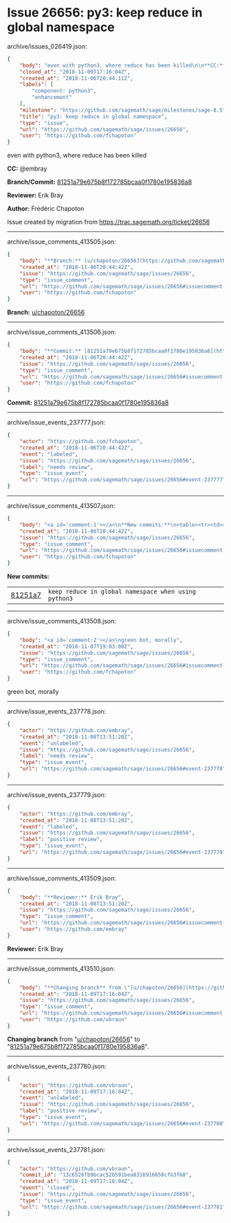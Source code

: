 # Issue 26656: py3: keep reduce in global namespace

archive/issues_026419.json:
```json
{
    "body": "even with python3, where reduce has been killed\n\n**CC:**  @embray\n\n**Branch/Commit:** [81251a79e675b8f172785bcaa0f1780e195836a8](https://github.com/sagemath/sagetrac-mirror/commit/81251a79e675b8f172785bcaa0f1780e195836a8)\n\n**Reviewer:** Erik Bray\n\n**Author:** Fr\u00e9d\u00e9ric Chapoton\n\nIssue created by migration from https://trac.sagemath.org/ticket/26656\n\n",
    "closed_at": "2018-11-09T17:16:04Z",
    "created_at": "2018-11-06T20:44:11Z",
    "labels": [
        "component: python3",
        "enhancement"
    ],
    "milestone": "https://github.com/sagemath/sage/milestones/sage-8.5",
    "title": "py3: keep reduce in global namespace",
    "type": "issue",
    "url": "https://github.com/sagemath/sage/issues/26656",
    "user": "https://github.com/fchapoton"
}
```
even with python3, where reduce has been killed

**CC:**  @embray

**Branch/Commit:** [81251a79e675b8f172785bcaa0f1780e195836a8](https://github.com/sagemath/sagetrac-mirror/commit/81251a79e675b8f172785bcaa0f1780e195836a8)

**Reviewer:** Erik Bray

**Author:** Frédéric Chapoton

Issue created by migration from https://trac.sagemath.org/ticket/26656





---

archive/issue_comments_413505.json:
```json
{
    "body": "**Branch:** [u/chapoton/26656](https://github.com/sagemath/sagetrac-mirror/tree/u/chapoton/26656)",
    "created_at": "2018-11-06T20:44:42Z",
    "issue": "https://github.com/sagemath/sage/issues/26656",
    "type": "issue_comment",
    "url": "https://github.com/sagemath/sage/issues/26656#issuecomment-413505",
    "user": "https://github.com/fchapoton"
}
```

**Branch:** [u/chapoton/26656](https://github.com/sagemath/sagetrac-mirror/tree/u/chapoton/26656)



---

archive/issue_comments_413506.json:
```json
{
    "body": "**Commit:** [81251a79e675b8f172785bcaa0f1780e195836a8](https://github.com/sagemath/sagetrac-mirror/commit/81251a79e675b8f172785bcaa0f1780e195836a8)",
    "created_at": "2018-11-06T20:44:42Z",
    "issue": "https://github.com/sagemath/sage/issues/26656",
    "type": "issue_comment",
    "url": "https://github.com/sagemath/sage/issues/26656#issuecomment-413506",
    "user": "https://github.com/fchapoton"
}
```

**Commit:** [81251a79e675b8f172785bcaa0f1780e195836a8](https://github.com/sagemath/sagetrac-mirror/commit/81251a79e675b8f172785bcaa0f1780e195836a8)



---

archive/issue_events_237777.json:
```json
{
    "actor": "https://github.com/fchapoton",
    "created_at": "2018-11-06T20:44:42Z",
    "event": "labeled",
    "issue": "https://github.com/sagemath/sage/issues/26656",
    "label": "needs review",
    "type": "issue_event",
    "url": "https://github.com/sagemath/sage/issues/26656#event-237777"
}
```



---

archive/issue_comments_413507.json:
```json
{
    "body": "<a id='comment:1'></a>\n**New commits:**\n<table><tr><td><a href=\"https://github.com/sagemath/sagetrac-mirror/commit/81251a79e675b8f172785bcaa0f1780e195836a8\">81251a7</a></td><td><code>keep reduce in global namespace when using python3</code></td></tr></table>\n",
    "created_at": "2018-11-06T20:44:42Z",
    "issue": "https://github.com/sagemath/sage/issues/26656",
    "type": "issue_comment",
    "url": "https://github.com/sagemath/sage/issues/26656#issuecomment-413507",
    "user": "https://github.com/fchapoton"
}
```

<a id='comment:1'></a>
**New commits:**
<table><tr><td><a href="https://github.com/sagemath/sagetrac-mirror/commit/81251a79e675b8f172785bcaa0f1780e195836a8">81251a7</a></td><td><code>keep reduce in global namespace when using python3</code></td></tr></table>




---

archive/issue_comments_413508.json:
```json
{
    "body": "<a id='comment:2'></a>\ngreen bot, morally",
    "created_at": "2018-11-07T19:03:00Z",
    "issue": "https://github.com/sagemath/sage/issues/26656",
    "type": "issue_comment",
    "url": "https://github.com/sagemath/sage/issues/26656#issuecomment-413508",
    "user": "https://github.com/fchapoton"
}
```

<a id='comment:2'></a>
green bot, morally



---

archive/issue_events_237778.json:
```json
{
    "actor": "https://github.com/embray",
    "created_at": "2018-11-08T13:51:20Z",
    "event": "unlabeled",
    "issue": "https://github.com/sagemath/sage/issues/26656",
    "label": "needs review",
    "type": "issue_event",
    "url": "https://github.com/sagemath/sage/issues/26656#event-237778"
}
```



---

archive/issue_events_237779.json:
```json
{
    "actor": "https://github.com/embray",
    "created_at": "2018-11-08T13:51:20Z",
    "event": "labeled",
    "issue": "https://github.com/sagemath/sage/issues/26656",
    "label": "positive review",
    "type": "issue_event",
    "url": "https://github.com/sagemath/sage/issues/26656#event-237779"
}
```



---

archive/issue_comments_413509.json:
```json
{
    "body": "**Reviewer:** Erik Bray",
    "created_at": "2018-11-08T13:51:20Z",
    "issue": "https://github.com/sagemath/sage/issues/26656",
    "type": "issue_comment",
    "url": "https://github.com/sagemath/sage/issues/26656#issuecomment-413509",
    "user": "https://github.com/embray"
}
```

**Reviewer:** Erik Bray



---

archive/issue_comments_413510.json:
```json
{
    "body": "**Changing branch** from \"[u/chapoton/26656](https://github.com/sagemath/sagetrac-mirror/tree/u/chapoton/26656)\" to \"[81251a79e675b8f172785bcaa0f1780e195836a8](https://github.com/sagemath/sagetrac-mirror/commit/81251a79e675b8f172785bcaa0f1780e195836a8)\".",
    "created_at": "2018-11-09T17:16:04Z",
    "issue": "https://github.com/sagemath/sage/issues/26656",
    "type": "issue_comment",
    "url": "https://github.com/sagemath/sage/issues/26656#issuecomment-413510",
    "user": "https://github.com/vbraun"
}
```

**Changing branch** from "[u/chapoton/26656](https://github.com/sagemath/sagetrac-mirror/tree/u/chapoton/26656)" to "[81251a79e675b8f172785bcaa0f1780e195836a8](https://github.com/sagemath/sagetrac-mirror/commit/81251a79e675b8f172785bcaa0f1780e195836a8)".



---

archive/issue_events_237780.json:
```json
{
    "actor": "https://github.com/vbraun",
    "created_at": "2018-11-09T17:16:04Z",
    "event": "unlabeled",
    "issue": "https://github.com/sagemath/sage/issues/26656",
    "label": "positive review",
    "type": "issue_event",
    "url": "https://github.com/sagemath/sage/issues/26656#event-237780"
}
```



---

archive/issue_events_237781.json:
```json
{
    "actor": "https://github.com/vbraun",
    "commit_id": "13c6528fb9bcac52b591bea8316916658cfb3f68",
    "created_at": "2018-11-09T17:16:04Z",
    "event": "closed",
    "issue": "https://github.com/sagemath/sage/issues/26656",
    "type": "issue_event",
    "url": "https://github.com/sagemath/sage/issues/26656#event-237781"
}
```
